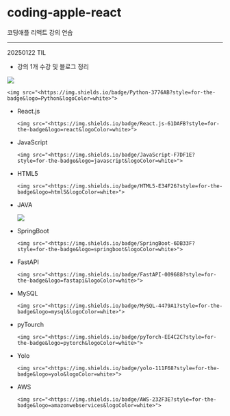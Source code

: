 # coding-apple-react

코딩애플 리액트 강의 연습

---

20250122 TIL 

- 강의 1개 수강 및 블로그 정리

<img src="https://img.shields.io/badge/React.js-61DAFB?style=for-the-badge&logo=react&logoColor=white">

`<img src="<https://img.shields.io/badge/Python-3776AB?style=for-the-badge&logo=Python&logoColor=white>">`

- React.js
  
  `<img src="<https://img.shields.io/badge/React.js-61DAFB?style=for-the-badge&logo=react&logoColor=white>">`

- JavaScript
  
  `<img src="<https://img.shields.io/badge/JavaScript-F7DF1E?style=for-the-badge&logo=javascript&logoColor=white>">`

- HTML5
  
  `<img src="<https://img.shields.io/badge/HTML5-E34F26?style=for-the-badge&logo=html5&logoColor=white>">`

- JAVA
  
  <img src="https://img.shields.io/badge/java-007396?style=for-the-badge&logo=OpenJDK&logoColor=white">

- SpringBoot
  
  `<img src="<https://img.shields.io/badge/SpringBoot-6DB33F?style=for-the-badge&logo=springboot&logoColor=white>">`

- FastAPI
  
  `<img src="<https://img.shields.io/badge/FastAPI-009688?style=for-the-badge&logo=fastapi&logoColor=white>">`

- MySQL
  
  `<img src="<https://img.shields.io/badge/MySQL-4479A1?style=for-the-badge&logo=mysql&logoColor=white>">`

- pyTourch
  
  `<img src="<https://img.shields.io/badge/pyTorch-EE4C2C?style=for-the-badge&logo=pytorch&logoColor=white>">`

- Yolo
  
  `<img src="<https://img.shields.io/badge/yolo-111F68?style=for-the-badge&logo=yolo&logoColor=white>">`

- AWS
  
  `<img src="<https://img.shields.io/badge/AWS-232F3E?style=for-the-badge&logo=amazonwebservices&logoColor=white>">`
